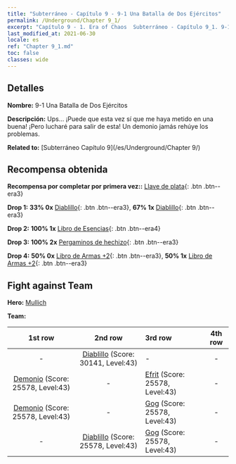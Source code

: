 ```yaml
---
title: "Subterráneo - Capítulo 9 - 9-1 Una Batalla de Dos Ejércitos"
permalink: /Underground/Chapter 9_1/
excerpt: "Capítulo 9 - 1. Era of Chaos  Subterráneo - Capítulo 9_1. 9-1 Una Batalla de Dos Ejércitos"
last_modified_at: 2021-06-30
locale: es
ref: "Chapter 9_1.md"
toc: false
classes: wide
---
```


## Detalles

 **Nombre:** 9-1 Una Batalla de Dos Ejércitos

 **Descripción:** Ups... ¡Puede que esta vez sí que me haya metido en una buena! ¡Pero lucharé para salir de esta! Un demonio jamás rehúye los problemas.

 **Related to:** [Subterráneo Capítulo 9](/es/Underground/Chapter 9/)

## Recompensa obtenida

 **Recompensa por completar por primera vez::** [Llave de plata](/ItemsES/con_693/){: .btn .btn--era3}

 **Drop 1:** **33% 0x** [Diablillo](/ItemsES/unt_226/){: .btn .btn--era3}, **67% 1x** [Diablillo](/ItemsES/unt_226/){: .btn .btn--era3}

 **Drop 2:** **100% 1x** [Libro de Esencias](/ItemsES/mat_39/){: .btn .btn--era4}

 **Drop 3:** **100% 2x** [Pergaminos de hechizo](/ItemsES/con_694/){: .btn .btn--era3}

 **Drop 4:** **50% 0x** [Libro de Armas +2](/ItemsES/mat_32/){: .btn .btn--era3}, **50% 1x** [Libro de Armas +2](/ItemsES/mat_32/){: .btn .btn--era3}


## Fight against Team
 **Hero:** [Mullich](/es/heroes/Mullich/)

 **Team:**


  | 1st row | 2nd row | 3rd row | 4th row |
  |:----:|:----:|:----|:----:|
  | - | [Diablillo](/es/units/Imp/) (Score: 30141, Level:43)  | - | - |
  | [Demonio](/es/units/Demon/) (Score: 25578, Level:43)  | - | [Efrit](/es/units/Efreeti/) (Score: 25578, Level:43)  | - |
  | [Demonio](/es/units/Demon/) (Score: 25578, Level:43)  | - | [Gog](/es/units/Gog/) (Score: 25578, Level:43)  | - |
  | - | [Diablillo](/es/units/Imp/) (Score: 25578, Level:43)  | [Gog](/es/units/Gog/) (Score: 25578, Level:43)  | - |


